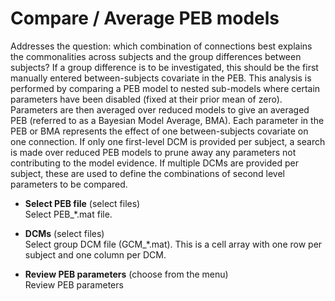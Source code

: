 # Compare / Average PEB models  
Addresses the question: which combination of connections best explains the commonalities across subjects and the group differences between subjects?
If a group difference is to be investigated, this should be the first manually entered between-subjects covariate in the PEB.
This analysis is performed by comparing a PEB model to nested sub-models where certain parameters have been disabled (fixed at their prior mean of zero). Parameters are then averaged over reduced models to give an averaged PEB (referred to as a Bayesian Model Average, BMA). Each parameter in the PEB or BMA represents the effect of one between-subjects covariate on one connection.
If only one first-level DCM is provided per subject, a search is made over reduced PEB models to prune away any parameters not contributing to the model evidence. If multiple DCMs are provided per subject, these are used to define the combinations of second level parameters to be compared.

* **Select PEB file** (select files)  
Select PEB_*.mat file.

* **DCMs** (select files)  
Select group DCM file (GCM_*.mat). This is a cell array with one row per subject and one column per DCM.

* **Review PEB parameters** (choose from the menu)  
Review PEB parameters
